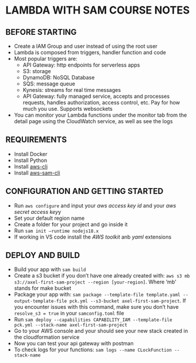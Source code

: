 # LAMBDA WITH SAM COURSE NOTES

## BEFORE STARTING

* Create a IAM Group and user instead of using the root user
* Lambda is composed from triggers, handler function and code
* Most popular triggers are:
  * API Gateway: http endpoints for serverless apps
  * S3:  storage
  * DynamoDB: NoSQL Database
  * SQS: message queue
  * Kynesis: streams for real time messages
  * API Gateway: fully managed service, accepts and processes requests, handles authorization, access control, etc. Pay for how much you use. Supports websockets
* You can monitor your Lambda functions under the monitor tab from the detail page using the CloudWatch service, as well as see the logs

## REQUIREMENTS

* Install Docker
* Install Python
* Install [aws-cli](https://docs.aws.amazon.com/cli/latest/userguide/getting-started-install.html#getting-started-install-instructions)
* Install [aws-sam-cli](https://docs.aws.amazon.com/serverless-application-model/latest/developerguide/install-sam-cli.html)

## CONFIGURATION AND GETTING STARTED

* Run `aws configure` and input  your *aws access key id* and your *aws secret access key*y
* Set your default region name
* Create a folder for your project and go inside it
* Run `sam init –runtime nodejs18.x`
* If working in VS code install the *AWS toolkit* anb *yaml* extensions

## DEPLOY AND BUILD

* Build your app with `sam build`
* Create a s3 bucket if you don’t have one already created with: `aws s3 mb s3://axel-first-sam-project --region [your-region]`. Where ‘mb’ stands for make bucket
* Package your app with: `sam package --template-file template.yaml --output-template-file pck.yml --s3-bucket axel-first-sam-project`. If you encounter issues with this command, make sure you don’t have `resolve_s3 = true` in your `samconfig.toml` file
* Run `sam deploy --capabilities CAPABILITY_IAM --template-file pck.yml --stack-name axel-first-sam-project`
* Go to your AWS console and your should see your new stack created in the cloudformation service
* Now you can test your api gateway with postman
* To check logs for your functions: `sam logs --name CLockFunction --stack-name`
